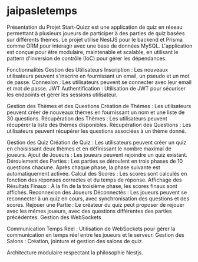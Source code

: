 # jaipasletemps

Présentation du Projet
Start-Quizz est une application de quiz en réseau permettant à plusieurs joueurs de participer à des parties de quiz basées sur différents thèmes. Le projet utilise NestJS pour le backend et Prisma comme ORM pour interagir avec une base de données MySQL. L'application est conçue pour être modulaire, maintenable et scalable, en utilisant le pattern d'inversion de contrôle (IoC) pour gérer les dépendances.

Fonctionnalités
Gestion des Utilisateurs
Inscription : Les nouveaux utilisateurs peuvent s'inscrire en fournissant un email, un pseudo et un mot de passe.
Connexion : Les utilisateurs peuvent se connecter avec leur email et mot de passe.
JWT Authentification : Utilisation de JWT pour sécuriser les endpoints et gérer les sessions utilisateur.

Gestion des Thèmes et des Questions
Création de Thèmes : Les utilisateurs peuvent créer de nouveaux thèmes en fournissant un nom et une liste de 30 questions.
Récupération des Thèmes : Les utilisateurs peuvent récupérer la liste des thèmes disponibles.
Récupération des Questions : Les utilisateurs peuvent récupérer les questions associées à un thème donné.

Gestion des Quiz
Création de Quiz : Les utilisateurs peuvent créer un quiz en choisissant deux thèmes et en définissant le nombre maximal de joueurs.
Ajout de Joueurs : Les joueurs peuvent rejoindre un quiz existant.
Déroulement des Parties : Les parties se déroulent en trois phases de 10 questions chacune. Après chaque phase, la phase suivante est automatiquement activée.
Calcul des Scores : Les scores sont calculés en fonction des réponses correctes et du temps de réponse.
Affichage des Résultats Finaux : À la fin de la troisième phase, les scores finaux sont affichés.
Reconnexion des Joueurs Déconnectés : Les joueurs peuvent se reconnecter à un quiz en cours, avec synchronisation des questions et des scores.
Rejouer une Partie : Le créateur du quiz peut proposer de rejouer avec les mêmes joueurs, avec des questions différentes des parties précédentes.
Gestion des WebSockets

Communication Temps Réel : Utilisation de WebSockets pour gérer la communication en temps réel entre les joueurs et le serveur.
Gestion des Salons : Création, jointure et gestion des salons de quiz.

Architecture modulaire respectant la philosophie Nestjs.


